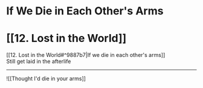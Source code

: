 # If We Die in Each Other's Arms

# [[12. Lost in the World]]

[[12. Lost in the World#^9887b7|If we die in each other's arms]]  
Still get laid in the afterlife

---

![[Thought I'd die in your arms]]
